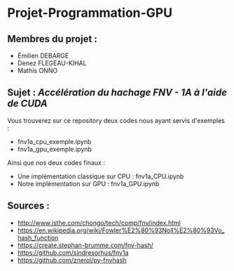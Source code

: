 # **Projet-Programmation-GPU** #

## Membres du projet : ##
- Émilien DEBARGE
- Denez FLEGEAU-KIHAL
- Mathis ONNO

## Sujet : *Accélération du hachage FNV - 1A à l'aide de CUDA* ##

Vous trouverez sur ce repository deux codes nous ayant servis d'exemples :
- fnv1a_cpu_exemple.ipynb
- fnv1a_gpu_exemple.ipynb

Ainsi que nos deux codes finaux : 
- Une implémentation classique sur CPU : fnv1a_CPU.ipynb
- Notre implémentation sur GPU : fnv1a_GPU.ipynb

## Sources : ##
- http://www.isthe.com/chongo/tech/comp/fnv/index.html
- https://en.wikipedia.org/wiki/Fowler%E2%80%93Noll%E2%80%93Vo_hash_function
- https://create.stephan-brumme.com/fnv-hash/
- https://github.com/sindresorhus/fnv1a
- https://github.com/znerol/py-fnvhash